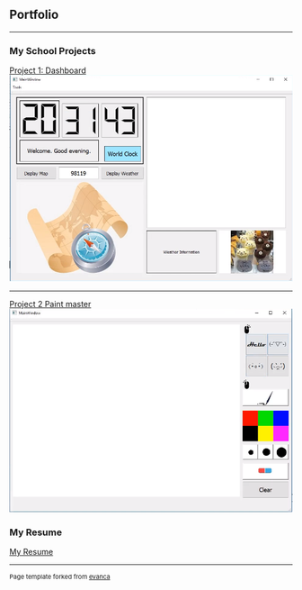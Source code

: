 ## Portfolio

---

### My School Projects 

[Project 1: Dashboard](/sample_page)
<img src="images/Project 1.png?raw=true"/>

---

[Project 2 Paint master](/Page)
<img src="images/Project2.png?raw=true"/>


### My Resume
[My Resume](/pdf/Resume.pdf)

---
<p style="font-size:11px">Page template forked from <a href="https://github.com/evanca/quick-portfolio">evanca</a></p>
<!-- Remove above link if you don't want to attibute -->
